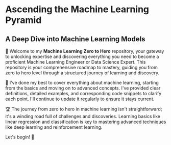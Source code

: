 # Ascending the Machine Learning Pyramid
## A Deep Dive into Machine Learning Models

🎉 Welcome to my **Machine Learning Zero to Hero** repository, your gateway to unlocking expertise and discovering everything you need to become a proficient Machine Learning Engineer or Data Science Expert.
This repository is your comprehensive roadmap to mastery, guiding you from zero to hero level through a structured journey of learning and discovery.

🎯 I've done my best to cover everything about machine learning, starting from the basics and moving on to advanced concepts. I've provided clear definitions, detailed examples, and corresponding code snippets to clarify each point. I'll continue to update it regularly to ensure it stays current.

🏆 The journey from zero to hero in machine learning isn't straightforward; it's a winding road full of challenges and discoveries. Learning basics like linear regression and classification is key to mastering advanced techniques like deep learning and reinforcement learning.

Let's begin! 🚀
